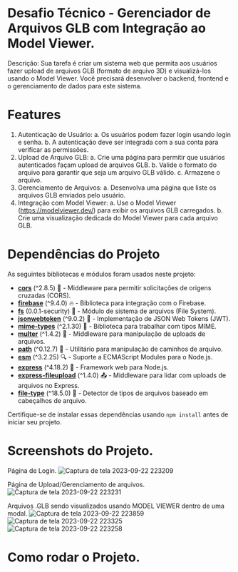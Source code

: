 # Desafio Técnico - Gerenciador de Arquivos GLB com Integração ao Model Viewer.

Descrição:
Sua tarefa é criar um sistema web que permita aos usuários fazer upload de arquivos
GLB (formato de arquivo 3D) e visualizá-los usando o Model Viewer. Você precisará
desenvolver o backend, frontend e o gerenciamento de dados para este sistema.

# Features
1. Autenticação de Usuário:
a. Os usuários podem fazer login usando login e senha.
b. A autenticação deve ser integrada com a sua conta para verificar as
permissões.
2. Upload de Arquivo GLB:
a. Crie uma página para permitir que usuários autenticados façam upload de
arquivos GLB.
b. Valide o formato do arquivo para garantir que seja um arquivo GLB válido.
c. Armazene o arquivo.
3. Gerenciamento de Arquivos:
a. Desenvolva uma página que liste os arquivos GLB enviados pelo usuário.
4. Integração com Model Viewer:
a. Use o Model Viewer (https://modelviewer.dev/) para exibir os arquivos GLB
carregados.
b. Crie uma visualização dedicada do Model Viewer para cada arquivo GLB.

# Dependências do Projeto

As seguintes bibliotecas e módulos foram usados neste projeto:

- [**cors**](https://www.npmjs.com/package/cors) (^2.8.5) 🔄 - Middleware para permitir solicitações de origens cruzadas (CORS).
- [**firebase**](https://www.npmjs.com/package/firebase) (^9.4.0) 🔥 - Biblioteca para integração com o Firebase.
- [**fs**](https://www.npmjs.com/package/fs) (0.0.1-security) 📁 - Módulo de sistema de arquivos (File System).
- [**jsonwebtoken**](https://www.npmjs.com/package/jsonwebtoken) (^9.0.2) 🔐 - Implementação de JSON Web Tokens (JWT).
- [**mime-types**](https://www.npmjs.com/package/mime-types) (^2.1.30) 📃 - Biblioteca para trabalhar com tipos MIME.
- [**multer**](https://www.npmjs.com/package/multer) (^1.4.2) 📁 - Middleware para manipulação de uploads de arquivos.
- [**path**](https://www.npmjs.com/package/path) (^0.12.7) 📂 - Utilitário para manipulação de caminhos de arquivo.
- [**esm**](https://www.npmjs.com/package/esm) (^3.2.25) 🔍 - Suporte a ECMAScript Modules para o Node.js.
- [**express**](https://www.npmjs.com/package/express) (^4.18.2) 🚀 - Framework web para Node.js.
- [**express-fileupload**](https://www.npmjs.com/package/express-fileupload) (^1.4.0) 📤 - Middleware para lidar com uploads de arquivos no Express.
- [**file-type**](https://www.npmjs.com/package/file-type) (^18.5.0) 📄 - Detector de tipos de arquivos baseado em cabeçalhos de arquivo.


Certifique-se de instalar essas dependências usando `npm install` antes de iniciar seu projeto.

# Screenshots do Projeto.

Página de Login.
![Captura de tela 2023-09-22 223209](https://github.com/diwalker/Bugaboo-Studio-Test/assets/13918844/3a5b280a-d83c-4516-b792-e9273a3b4c78)

Página de Upload/Gerenciamento de arquivos.
![Captura de tela 2023-09-22 223231](https://github.com/diwalker/Bugaboo-Studio-Test/assets/13918844/1a8f0dac-2605-4fb6-959d-e9fb28cd6da3)

Arquivos .GLB sendo visualizados usando MODEL VIEWER dentro de uma modal.
![Captura de tela 2023-09-22 223859](https://github.com/diwalker/Bugaboo-Studio-Test/assets/13918844/439d4296-ca0a-40b2-bf4a-2ab56d74a3f4)
![Captura de tela 2023-09-22 223325](https://github.com/diwalker/Bugaboo-Studio-Test/assets/13918844/3b6073de-24bf-4c44-8259-93311a42a904)
![Captura de tela 2023-09-22 223258](https://github.com/diwalker/Bugaboo-Studio-Test/assets/13918844/98db46e1-16ae-48fa-a7ce-ef826f84ab74)

# Como rodar o Projeto.







